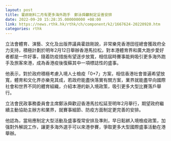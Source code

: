 ```yaml
---
layout: post
title: 霍啟剛料二月有更多海外跑手　鄭泳舜籲制定妥善安排
date: 2022-09-20 15:28:35.000000000 +08:00
link: https://news.rthk.hk/rthk/ch/component/k2/1667624-20220920.htm
categories: rthk
---
```


立法會體育、演藝、文化及出版界議員霍啟剛說，非常樂見香港田徑總會獲政府全力支持，積極計劃於明年2月12日舉辦香港馬拉松，對本港體育界和廣大跑步愛好者都是一件好事，隨着防疫措施有望逐步放寬，相信屆時賽事能夠吸引更多海外跑手及旅客來港，成為香港疫後復蘇其中一項標誌性的盛事。

他表示，對於政府積極考慮入境人士檢疫「0+7」方案，相信香港社會普遍希望放寬，體育和文化界亦樂見其成，若政府能盡快落實有關方案，業界就能盡早向國際社會和世界不同的體育組織，介紹本港的新入境政策，吸引更多大型比賽落戶舉行。

立法會民政事務委員會主席鄭泳舜歡迎香港馬拉松延至明年2月舉行，期望政府繼續主動協助主辦方和業界，就賽事細節、防疫方面制定更完善的安排。

他認為，當局應制定大型活動及盛事復常安排及準則，早日鬆綁入境檢疫政策，加强對外解説工作，讓更多海外選手可以來港參賽，爭取更多大型國際盛事活動在港舉辦。
